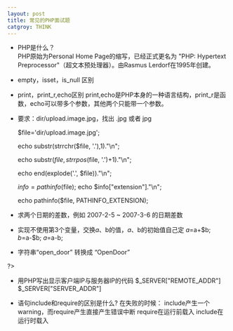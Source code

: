 ```yaml
---
layout: post
title: 常见的PHP面试题
catgroy: THINK
---
```

* PHP是什么？  
  PHP原始为Personal Home Page的缩写，已经正式更名为 "PHP: Hypertext Preprocessor"（超文本预处理器）。由Rasmus Lerdorf在1995年创建。
* empty，isset，is_null 区别

* print，print_r,echo区别
  print,echo是PHP本身的一种语言结构，print_r是函数，echo可以带多个参数，其他两个只能带一个参数。
  
* 要求：dir/upload.image.jpg，找出 .jpg 或者 jpg 
  	
	$file='dir/upload.image.jpg';

	echo substr(strrchr($file, '.'),1)."\n";
    
    echo substr($file,strrpos($file, '.')+1)."\n";
    
    echo end(explode('.', $file))."\n";

    $info = pathinfo($file);
    echo $info["extension"]."\n";

	echo pathinfo($file, PATHINFO_EXTENSION);
	
* 求两个日期的差数，例如 2007-2-5 ~ 2007-3-6  的日期差数

  <?php
	function get_days($date1,$date2)
	{ 
		$time1=strtotime($date1);
		$time2=strtotime($date2);
		return abs($time1-$time2)/86400; 
	} 
	echo get_days('2007-2-5','2007-3-6');  
    $a=mktime(0,0,0,2,5,2007); //hour,minute,second,month,day,year
	$b=mktime(0,0,0,3,6,2007);
	echo date(‘d’,($b-$a));
  ?>
* 实现不使用第3个变量，交换$a、$b的值，$a、$b的初始值自己定
  $a=$a+$b; $b=$a-$b; $a=$a-b; 
  
* 字符串“open_door” 转换成 “OpenDoor”

  <?php
	foreach($arr as $v){   
	$res.=ucfirst($v);   
	}   
	return $res; 
	} 
	echo diversion('open_door'); 
	echo diversion('make_by_id');
 ?>
 
* 用PHP写出显示客户端IP与服务器IP的代码
$_SERVER["REMOTE_ADDR"]
$_SERVER["SERVER_ADDR"]

* 语句include和require的区别是什么?
在失败的时候：
include产生一个warning，而require产生直接产生错误中断
require在运行前载入
include在运行时载入
  
